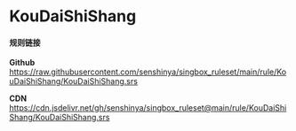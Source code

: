 # KouDaiShiShang

#### 规则链接

**Github**
https://raw.githubusercontent.com/senshinya/singbox_ruleset/main/rule/KouDaiShiShang/KouDaiShiShang.srs

**CDN**
https://cdn.jsdelivr.net/gh/senshinya/singbox_ruleset@main/rule/KouDaiShiShang/KouDaiShiShang.srs